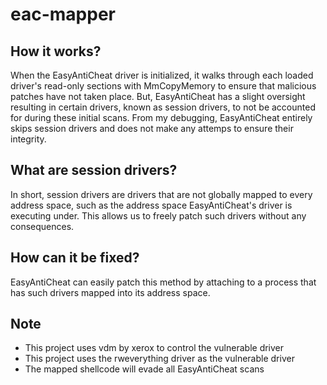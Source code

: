 # eac-mapper

## How it works?

When the EasyAntiCheat driver is initialized, it walks through each loaded driver's read-only sections with MmCopyMemory to ensure that malicious patches have not taken place.  But, EasyAntiCheat has a slight oversight resulting in certain drivers, known as session drivers, to not be accounted for during these initial scans.  From my debugging, EasyAntiCheat entirely skips session drivers and does not make any attemps to ensure their integrity.

## What are session drivers?
In short, session drivers are drivers that are not globally mapped to every address space, such as the address space EasyAntiCheat's driver is executing under.  This allows us to freely patch such drivers without any consequences.

## How can it be fixed?
EasyAntiCheat can easily patch this method by attaching to a process that has such drivers mapped into its address space.

## Note
- This project uses vdm by xerox to control the vulnerable driver
- This project uses the rweverything driver as the vulnerable driver
- The mapped shellcode will evade all EasyAntiCheat scans
